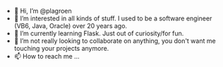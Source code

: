 - 👋 Hi, I’m @plagroen
- 👀 I’m interested in all kinds of stuff. I used to be a software engineer (VB6, Java, Oracle) over 20 years ago.
- 🌱 I’m currently learning Flask. Just out of curiosity/for fun.
- 💞️ I’m not really looking to collaborate on anything, you don't want me touching your projects anymore.
- 📫 How to reach me ...

<!---
plagroen/plagroen is a ✨ special ✨ repository because its `README.md` (this file) appears on your GitHub profile.
You can click the Preview link to take a look at your changes.
--->
